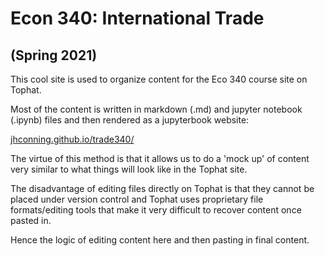 # Econ 340: International Trade
## (Spring 2021)

This cool site is used to organize content for the Eco 340 course site on Tophat.

Most of the content is written in markdown (.md) and jupyter notebook (.ipynb) files and then rendered as a jupyterbook website: 

[jhconning.github.io/trade340/](https://jhconning.github.io/Trade340)

The virtue of this method is that it allows us to do a 'mock up' of content very similar to what things will look like in the Tophat site.  

The disadvantage of editing files directly on Tophat is that they cannot be placed under version control and Tophat uses proprietary file formats/editing tools that make it very difficult to recover content once pasted in.

Hence the logic of editing content here and then pasting in final content. 
